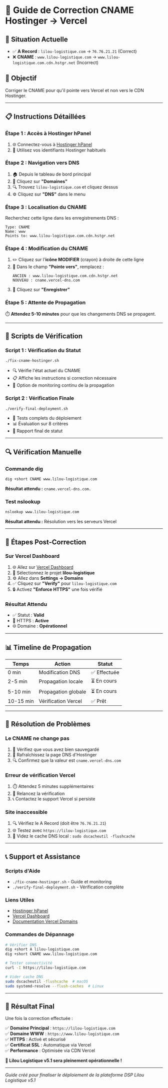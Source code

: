 # 🔧 Guide de Correction CNAME Hostinger → Vercel

## 📍 Situation Actuelle
- ✅ **A Record** : `lilou-logistique.com` → `76.76.21.21` (Correct)
- ❌ **CNAME** : `www.lilou-logistique.com` → `www.lilou-logistique.com.cdn.hstgr.net` (Incorrect)

## 🎯 Objectif
Corriger le CNAME pour qu'il pointe vers Vercel et non vers le CDN Hostinger.

---

## 📋 Instructions Détaillées

### **Étape 1 : Accès à Hostinger hPanel**
1. 🌐 Connectez-vous à [Hostinger hPanel](https://hpanel.hostinger.com)
2. 📱 Utilisez vos identifiants Hostinger habituels

### **Étape 2 : Navigation vers DNS**
1. 🏠 Depuis le tableau de bord principal
2. 📍 Cliquez sur **"Domaines"**
3. 🔍 Trouvez `lilou-logistique.com` et cliquez dessus
4. ⚙️ Cliquez sur **"DNS"** dans le menu

### **Étape 3 : Localisation du CNAME**
Recherchez cette ligne dans les enregistrements DNS :
```
Type: CNAME
Name: www
Points to: www.lilou-logistique.com.cdn.hstgr.net
```

### **Étape 4 : Modification du CNAME**
1. ✏️ Cliquez sur l'**icône MODIFIER** (crayon) à droite de cette ligne
2. 📝 Dans le champ **"Pointe vers"**, remplacez :
   ```
   ANCIEN : www.lilou-logistique.com.cdn.hstgr.net
   NOUVEAU : cname.vercel-dns.com
   ```
3. 💾 Cliquez sur **"Enregistrer"**

### **Étape 5 : Attente de Propagation**
⏱️ **Attendez 5-10 minutes** pour que les changements DNS se propagent.

---

## 🔧 Scripts de Vérification

### **Script 1 : Vérification du Statut**
```bash
./fix-cname-hostinger.sh
```
- 🔍 Vérifie l'état actuel du CNAME
- 📋 Affiche les instructions si correction nécessaire
- 🔄 Option de monitoring continu de la propagation

### **Script 2 : Vérification Finale**
```bash
./verify-final-deployment.sh
```
- 🎯 Tests complets du déploiement
- 📊 Évaluation sur 8 critères
- 🎉 Rapport final de statut

---

## 🔍 Vérification Manuelle

### **Commande dig**
```bash
dig +short CNAME www.lilou-logistique.com
```
**Résultat attendu :** `cname.vercel-dns.com.`

### **Test nslookup**
```bash
nslookup www.lilou-logistique.com
```
**Résultat attendu :** Résolution vers les serveurs Vercel

---

## 🎯 Étapes Post-Correction

### **Sur Vercel Dashboard**
1. 🌐 Allez sur [Vercel Dashboard](https://vercel.com/dashboard)
2. 📂 Sélectionnez le projet **lilou-logistique**
3. ⚙️ Allez dans **Settings → Domains**
4. ✅ Cliquez sur **"Verify"** pour `lilou-logistique.com`
5. 🔒 Activez **"Enforce HTTPS"** une fois vérifié

### **Résultat Attendu**
- ✅ Statut : **Valid**
- 🔐 HTTPS : **Active**
- 🌐 Domaine : **Opérationnel**

---

## 📊 Timeline de Propagation

| Temps | Action | Statut |
|-------|--------|--------|
| 0 min | Modification DNS | ✅ Effectuée |
| 2-5 min | Propagation locale | ⏳ En cours |
| 5-10 min | Propagation globale | ⏳ En cours |
| 10-15 min | Vérification Vercel | ✅ Prêt |

---

## 🚨 Résolution de Problèmes

### **Le CNAME ne change pas**
1. 🔄 Vérifiez que vous avez bien sauvegardé
2. 💾 Rafraîchissez la page DNS d'Hostinger
3. 🔍 Confirmez que la valeur est `cname.vercel-dns.com`

### **Erreur de vérification Vercel**
1. ⏱️ Attendez 5 minutes supplémentaires
2. 🔄 Relancez la vérification
3. 📞 Contactez le support Vercel si persiste

### **Site inaccessible**
1. 🔍 Vérifiez le A Record (doit être `76.76.21.21`)
2. 🌐 Testez avec `https://lilou-logistique.com`
3. 🔄 Videz le cache DNS local : `sudo dscacheutil -flushcache`

---

## 📞 Support et Assistance

### **Scripts d'Aide**
- `./fix-cname-hostinger.sh` - Guide et monitoring
- `./verify-final-deployment.sh` - Vérification complète

### **Liens Utiles**
- [Hostinger hPanel](https://hpanel.hostinger.com)
- [Vercel Dashboard](https://vercel.com/dashboard)
- [Documentation Vercel Domains](https://vercel.com/docs/concepts/projects/domains)

### **Commandes de Dépannage**
```bash
# Vérifier DNS
dig +short A lilou-logistique.com
dig +short CNAME www.lilou-logistique.com

# Tester connectivité
curl -I https://lilou-logistique.com

# Vider cache DNS
sudo dscacheutil -flushcache  # macOS
sudo systemd-resolve --flush-caches  # Linux
```

---

## 🎉 Résultat Final

Une fois la correction effectuée :

✅ **Domaine Principal** : `https://lilou-logistique.com`  
✅ **Domaine WWW** : `https://www.lilou-logistique.com`  
✅ **HTTPS** : Activé et sécurisé  
✅ **Certificat SSL** : Automatique via Vercel  
✅ **Performance** : Optimisée via CDN Vercel  

**🚀 Lilou Logistique v5.1 sera pleinement opérationnelle !**

---

*Guide créé pour finaliser le déploiement de la plateforme DSP Lilou Logistique v5.1*